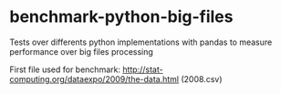 # benchmark-python-big-files

Tests over differents python implementations with pandas to measure performance over big files processing

First file used for benchmark: http://stat-computing.org/dataexpo/2009/the-data.html (2008.csv)